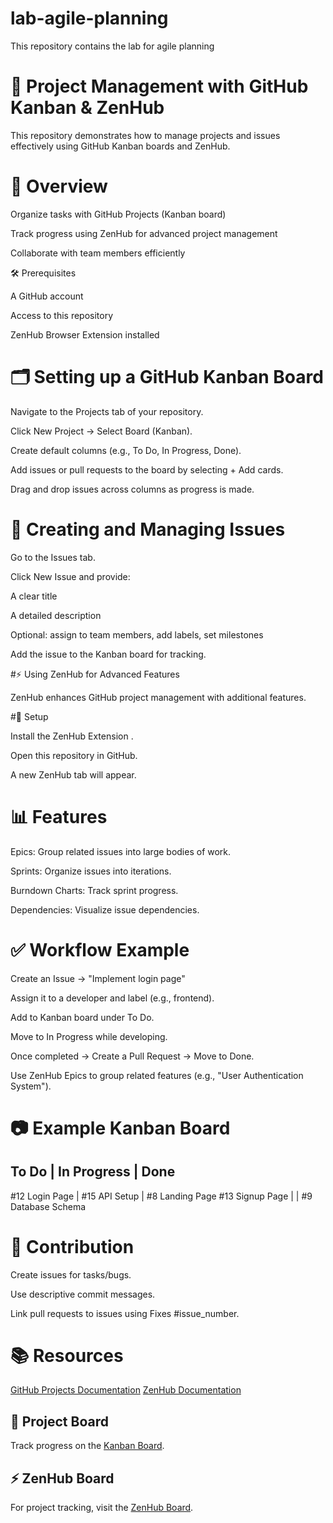 # lab-agile-planning
This repository contains the lab for agile planning
# 🚀 Project Management with GitHub Kanban & ZenHub

This repository demonstrates how to manage projects and issues effectively using GitHub Kanban boards and ZenHub.

# 📌 Overview

Organize tasks with GitHub Projects (Kanban board)

Track progress using ZenHub for advanced project management

Collaborate with team members efficiently

🛠 Prerequisites

A GitHub account

Access to this repository

ZenHub Browser Extension
 installed

# 🗂 Setting up a GitHub Kanban Board

Navigate to the Projects tab of your repository.

Click New Project → Select Board (Kanban).

Create default columns (e.g., To Do, In Progress, Done).

Add issues or pull requests to the board by selecting + Add cards.

Drag and drop issues across columns as progress is made.

# 📝 Creating and Managing Issues

Go to the Issues tab.

Click New Issue and provide:

A clear title

A detailed description

Optional: assign to team members, add labels, set milestones

Add the issue to the Kanban board for tracking.

#⚡ Using ZenHub for Advanced Features

ZenHub enhances GitHub project management with additional features.

#🔧 Setup

Install the ZenHub Extension
.

Open this repository in GitHub.

A new ZenHub tab will appear.

# 📊 Features

Epics: Group related issues into large bodies of work.

Sprints: Organize issues into iterations.

Burndown Charts: Track sprint progress.

Dependencies: Visualize issue dependencies.

# ✅ Workflow Example

Create an Issue → "Implement login page"

Assign it to a developer and label (e.g., frontend).

Add to Kanban board under To Do.

Move to In Progress while developing.

Once completed → Create a Pull Request → Move to Done.

Use ZenHub Epics to group related features (e.g., "User Authentication System").

# 📷 Example Kanban Board
To Do           | In Progress     | Done
-------------------------------------------------
#12 Login Page  | #15 API Setup   | #8 Landing Page
#13 Signup Page |                 | #9 Database Schema

# 🤝 Contribution

Create issues for tasks/bugs.

Use descriptive commit messages.

Link pull requests to issues using Fixes #issue_number.

# 📚 Resources

[GitHub Projects Documentation](https://docs.github.com/en/issues/planning-and-tracking-with-projects/learning-about-projects)
[ZenHub Documentation](https://help.zenhub.com/support/home)

## 📌 Project Board
Track progress on the [Kanban Board](https://github.com/users/uzma4794/projects/5).
## ⚡ ZenHub Board
For project tracking, visit the [ZenHub Board](https://app.zenhub.com/workspaces/lab-agile-planning-68ae9944a341ca0031872b73/board).



